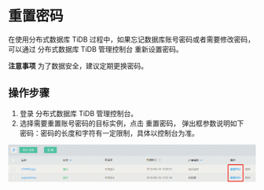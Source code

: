 # 重置密码
在使用分布式数据库 TiDB 过程中，如果忘记数据库账号密码或者需要修改密码，可以通过 分布式数据库 TiDB 管理控制台 重新设置密码。

**注意事项**
为了数据安全，建议定期更换密码。

## 操作步骤
1. 登录 分布式数据库 TiDB 管理控制台。 
2. 选择需要重置账号密码的目标实例，点击 重置密码， 弹出框参数说明如下  
  密码：密码的长度和字符有一定限制，具体以控制台为准。 

![重置密码](../../../../image/TiDB/Reset-Password-1.png)
